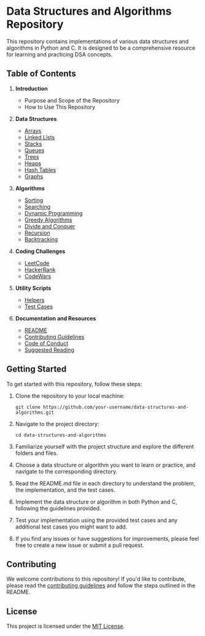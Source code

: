 # Data Structures and Algorithms Repository

This repository contains implementations of various data structures and algorithms in Python and C. It is designed to be a comprehensive resource for learning and practicing DSA concepts.

## Table of Contents

1. **Introduction**
   - Purpose and Scope of the Repository
   - How to Use This Repository

2. **Data Structures**
   - [Arrays](./data-structures/arrays/)
   - [Linked Lists](./data-structures/linked-lists/)
   - [Stacks](./data-structures/stacks/)
   - [Queues](./data-structures/queues/)
   - [Trees](./data-structures/trees/)
   - [Heaps](./data-structures/heaps/)
   - [Hash Tables](./data-structures/hash-tables/)
   - [Graphs](./data-structures/graphs/)

3. **Algorithms**
   - [Sorting](./algorithms/sorting/)
   - [Searching](./algorithms/searching/)
   - [Dynamic Programming](./algorithms/dynamic-programming/)
   - [Greedy Algorithms](./algorithms/greedy/)
   - [Divide and Conquer](./algorithms/divide-and-conquer/)
   - [Recursion](./algorithms/recursion/)
   - [Backtracking](./algorithms/backtracking/)

4. **Coding Challenges**
   - [LeetCode](./coding-challenges/leetcode/)
   - [HackerRank](./coding-challenges/hackerrank/)
   - [CodeWars](./coding-challenges/codewars/)

5. **Utility Scripts**
   - [Helpers](./utils/helpers/)
   - [Test Cases](./utils/test-cases/)

6. **Documentation and Resources**
   - [README](./README.md)
   - [Contributing Guidelines](./CONTRIBUTING.md)
   - [Code of Conduct](./CODE_OF_CONDUCT.md)
   - [Suggested Reading](./RESOURCES.md)

## Getting Started

To get started with this repository, follow these steps:

1. Clone the repository to your local machine:

   ```
   git clone https://github.com/your-username/data-structures-and-algorithms.git
   ```

2. Navigate to the project directory:

   ```
   cd data-structures-and-algorithms
   ```

3. Familiarize yourself with the project structure and explore the different folders and files.

4. Choose a data structure or algorithm you want to learn or practice, and navigate to the corresponding directory.

5. Read the README.md file in each directory to understand the problem, the implementation, and the test cases.

6. Implement the data structure or algorithm in both Python and C, following the guidelines provided.

7. Test your implementation using the provided test cases and any additional test cases you might want to add.

8. If you find any issues or have suggestions for improvements, please feel free to create a new issue or submit a pull request.

## Contributing

We welcome contributions to this repository! If you'd like to contribute, please read the [contributing guidelines](./CONTRIBUTING.md) and follow the steps outlined in the README.

## License

This project is licensed under the [MIT License](./LICENSE).
